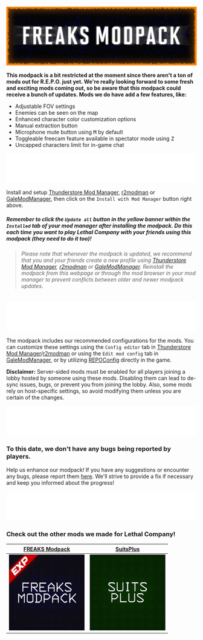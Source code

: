 ![banner.png](https://raw.githubusercontent.com/FREAKS-Network/REPO-Modpack/master/.github/assets/img/banner.png)

**This modpack is a bit restricted at the moment since there aren't a ton of mods out for R.E.P.O. just yet. We're really looking forward to some fresh and exciting mods coming out, so be aware that this modpack could receive a bunch of updates. Mods we do have add a few features, like:**

- Adjustable FOV settings
- Enemies can be seen on the map
- Enhanced character color customization options
- Manual extraction button
- Microphone mute button using <kbd>M</kbd> by default
- Toggleable freecam feature available in spectator mode using <kbd>Z</kbd>
- Uncapped characters limit for in-game chat



![installation.png](https://raw.githubusercontent.com/FREAKS-Network/REPO-Modpack/master/.github/assets/img/installation.png)

Install and setup [Thunderstore Mod Manager](https://www.overwolf.com/app/thunderstore-thunderstore_mod_manager), [r2modman](https://new.thunderstore.io/c/repo/p/ebkr/r2modman/) or [GaleModManager](https://github.com/Kesomannen/gale/releases/latest), then click on the `Install with Mod Manager` button right above.

##### Remember to click the `Update all` button in the yellow banner within the `Installed` tab of your mod manager after installing the modpack. Do this each time you want to play Lethal Company with your friends using this modpack (they need to do it too)!

> ###### Please note that whenever the modpack is updated, we recommend that you and your friends create a new profile using [Thunderstore Mod Manager](https://www.overwolf.com/app/thunderstore-thunderstore_mod_manager), [r2modman](https://new.thunderstore.io/c/repo/p/ebkr/r2modman/) or [GaleModManager](https://github.com/Kesomannen/gale/releases/latest). Reinstall the modpack from this webpage or through the mod browser in your mod manager to prevent conflicts between older and newer modpack updates.



![configuration.png](https://raw.githubusercontent.com/FREAKS-Network/REPO-Modpack/master/.github/assets/img/configuration.png)

The modpack includes our recommended configurations for the mods. You can customize these settings using the `Config editor` tab in [Thunderstore Mod Manager](https://www.overwolf.com/app/thunderstore-thunderstore_mod_manager)/[r2modman](https://new.thunderstore.io/c/repo/p/ebkr/r2modman/) or using the `Edit mod config` tab in [GaleModManager](https://github.com/Kesomannen/gale/releases/latest), or by utilizing [REPOConfig](https://new.thunderstore.io/c/repo/p/nickklmao/REPOConfig/) directly in the game.

**Disclaimer:** Server-sided mods must be enabled for all players joining a lobby hosted by someone using these mods. Disabling them can lead to de-sync issues, bugs, or prevent you from joining the lobby. Also, some mods rely on host-specific settings, so avoid modifying them unless you are certain of the changes.



![known_issues.png](https://raw.githubusercontent.com/FREAKS-Network/REPO-Modpack/master/.github/assets/img/known_issues.png)

### To this date, we don't have any bugs being reported by players.

Help us enhance our modpack! If you have any suggestions or encounter any bugs, please report them [here](https://github.com/FREAKS-Network/REPO-Modpack/issues). We'll strive to provide a fix if necessary and keep you informed about the progress!



![our_mods.png](https://raw.githubusercontent.com/FREAKS-Network/REPO-Modpack/master/.github/assets/img/our_mods.png)

### Check out the other mods we made for Lethal Company!

| **[FREAKS Modpack](https://new.thunderstore.io/c/lethal-company/p/FREAKS/FREAKS_Modpack/)** | **[SuitsPlus](https://thunderstore.io/c/lethal-company/p/FREAKS/SuitsPlus/)** |
| :--------: | :--------: |
| [<img src="https://raw.githubusercontent.com/FREAKS-Network/LC-Modpack/master/icon.png" alt="freaks_modpack" width="200"/>](https://new.thunderstore.io/c/lethal-company/p/FREAKS/FREAKS_Modpack/) | [<img src="https://raw.githubusercontent.com/FREAKS-Network/LC-SuitsPlus/master/icon.png" alt="suits_plus" width="200"/>](https://new.thunderstore.io/c/lethal-company/p/FREAKS/SuitsPlus/) |
